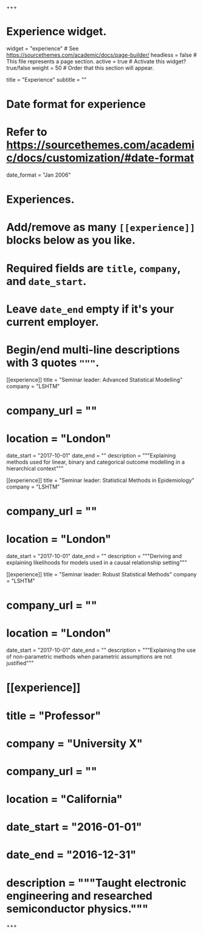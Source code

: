 +++
# Experience widget.
widget = "experience"  # See https://sourcethemes.com/academic/docs/page-builder/
headless = false  # This file represents a page section.
active = true  # Activate this widget? true/false
weight = 50  # Order that this section will appear.

title = "Experience"
subtitle = ""

# Date format for experience
#   Refer to https://sourcethemes.com/academic/docs/customization/#date-format
date_format = "Jan 2006"

# Experiences.
#   Add/remove as many `[[experience]]` blocks below as you like.
#   Required fields are `title`, `company`, and `date_start`.
#   Leave `date_end` empty if it's your current employer.
#   Begin/end multi-line descriptions with 3 quotes `"""`.
[[experience]]
  title = "Seminar leader: Advanced Statistical Modelling"
  company = "LSHTM"
  # company_url = ""
  # location = "London"
  date_start = "2017-10-01"
  date_end = ""
  description = """Explaining methods used for linear, binary and categorical outcome modelling in a hierarchical context"""
  
[[experience]]
  title = "Seminar leader: Statistical Methods in Epidemiology"
  company = "LSHTM"
  # company_url = ""
  # location = "London"
  date_start = "2017-10-01"
  date_end = ""
  description = """Deriving and explaining likelihoods for models used in a causal relationship setting"""

[[experience]]
  title = "Seminar leader: Robust Statistical Methods"
  company = "LSHTM"
  # company_url = ""
  # location = "London"
  date_start = "2017-10-01"
  date_end = ""
  description = """Explaining the use of non-parametric methods when parametric assumptions are not justified"""


# [[experience]]
#  title = "Professor"
#  company = "University X"
#  company_url = ""
#  location = "California"
#  date_start = "2016-01-01"
#  date_end = "2016-12-31"
#  description = """Taught electronic engineering and researched semiconductor physics."""

+++

